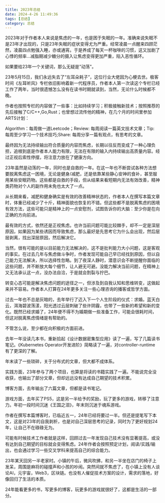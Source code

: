 ```yaml
---
title: 2023年总结
date: 2024-4-26 11:49:36
tags: [总结]
category: 总结
---
```


2023年对于作者本人来说是焦虑的一年，也是困于失眠的一年。准确来说失眠不是23年才出现的，只是23年失眠的症状变得尤为严重。经常凌晨一点醒来四顾茫然，凌晨四点勉强入睡，亦或通宵。于是养成了每天一杯咖啡的习惯，这又加剧了心悸的频率…减脂期减少糖分的摄入让焦虑变得更加严重，陷入恶性循环。

如果要给23年一个关键词，那么无疑是"动荡"。

23年5月15日，我们永远失去了“左耳朵耗子”，这位行业大佬因为心梗去世。极客时间《左耳听风》专栏依旧影响着新一代程序员，作者本人第一次读这个专栏已经工作了两年，当时很遗憾怎么没有在读书时期就读到，当然，无论什么时候都不晚。

作者也按照专栏的内容做了一些事：比如持续学习；积极接触新技术；按照推荐的先后接触了C/C++,Go,Rust；也曾想过流传他的精神，在几个月的时间里参加ARTS计划：

Algorithm：每周做一道Leetcode；Review: 每周阅读一篇英文技术文章；Tip: 每周至少学习一个技术技巧;Share: 每周分享一篇有观点，有思考的文章。

最终因为无法持续输出符合质量的内容而焦虑，长期以往反而变成了一种心理负担，追根到底是作者本人能力有限，无法在有限的输入内持续输出高质量内容。经过正视后索性停摆，将注意力放在了健康方向。

23年虽然是动荡的一年，同时也是自救的一年。在这一年也不断尝试各种方法想要脱离焦虑这一困境，无论是健身/减肥，还是依靠某些静心安神的食补，甚至服用某些安眠药物。这些都是自救的手段，但从结果来看短期内无法有效改善，精神类药物对个人的副作用未免也太大了一点。

从长期来看，减肥和健身确实是有效的改善精神状态的，作者本人在撰写本篇文章时，体重已经减少了十斤，精神面貌也恢复的不错。但这些都不是脱离焦虑的困境有效方法，这些可能只是精神上的一点安慰剂，试图告诉你的大脑：至少你是在向正确的方向前进。

最有效的方式，依然还是正视焦虑。也许当前问题可能比较棘手，却不一定是深层原因，如果因为某些诱因而导致焦虑，那么最好是先思考它为什么会出现，然后层层剥离，找出深层原因，然后解决它。

当然，很有可能的是以目前能力无法解决的，这不是批判能力大小问题，这是客观的事实。在过去几年与焦虑做斗争时，作者发现可能自己早已经找到原因，但以自己能力无法解决，所以选择性忽略。到了夜深人静时，潜意识会不断提醒你面临的这些问题，并不断放大每个细节，让人避无可避。没能力解决当前问题，在精神上又无法承认这一点，没办法自洽，于是就会割裂与拧巴。

转变心态可能是解决焦虑问题的途径之一，但涉及到自我认知和思维转变，这做起来并不容易。作者本人打算在24年更多关注一些心理咨询的播客或哲学方面。

过去一年也不总是灰暗的，去年举行了迈入下一个人生阶段的仪式：求婚。蓝天白云，洱海碧波荡漾，阳光透过云层刺破了些许阴霾，也带了一些新的希望和新的变化。既然已经求婚了，24年便不得不为婚期做一些准备工作，可能会很耗时间，但这对脱离焦虑情绪是有帮助的。

不管怎么说，至少都在向积极的方面前进。

去年一年没读几本书，重新拾起《设计数据密集型应用》读了一遍，写了几篇读书笔记。《Kubernetes Operator开发进阶》简略读了一遍，对controller-runtime 有了更深的了解。

年末读了一些琐碎，关于分布式的文章，但大都不成体系。

实践方面，23年参与了两个项目，也算是将读的书籍实践了一遍。不能说完全没收获，也输出了部分文章，但却远远没有达成自己期望的技术积累。

博客方面，去年输出了六篇文章，但都是读书笔记。

游戏方面，去年买了PS5，这是另一半给予的奖励，玩了更多的游戏，转移了注意力。年初一段时间沉迷《王国之泪》，年末则沉迷于魂系游戏。

作者在撰写本篇博客时，已临近五一，24年已经将要过一半。但还是提笔写下本文，这是对23年的自我剥析，也是对自己深层思考的记录，同时为了更好规划24年，让自己不在碌碌无为。

可能有时候技术工作者就是这样，回顾过去一年发现自己技术没有显著提高，或没有达到自己期望的目标就会变得焦虑。24年作者会按照预定计划，阅读/实践/输出，也会通过学习一些交叉学科来提高自己的综合能力。

23年某天回另一半老家时。小镇的午后，微风吹拂，和另一半坐在店门的椅子上发呆，周围是麻将的碰撞声和小孩的吵闹。突然间就不焦虑了，在小镇上没有人谈论AI，元宇宙，Web3，区块链。也没有人催促技术方案的设计，需求的落地，好像回归了生活的本质。

24年能看更多的书，写更多的博客，玩更多的游戏就很好了，这都是生活的一部分。











